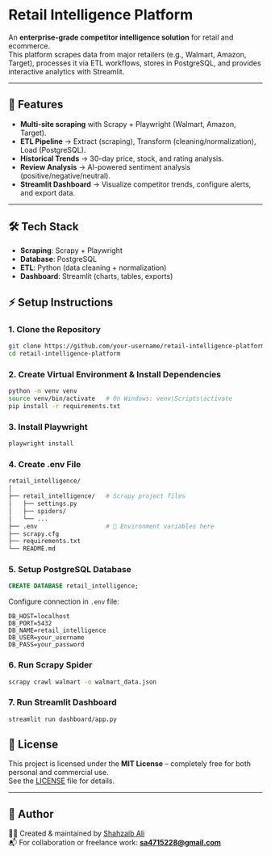 # Retail Intelligence Platform

An **enterprise-grade competitor intelligence solution** for retail and ecommerce.  
This platform scrapes data from major retailers (e.g., Walmart, Amazon, Target), processes it via ETL workflows, stores in PostgreSQL, and provides interactive analytics with Streamlit.

---

## 🚀 Features
- **Multi-site scraping** with Scrapy + Playwright (Walmart, Amazon, Target).
- **ETL Pipeline** → Extract (scraping), Transform (cleaning/normalization), Load (PostgreSQL).
- **Historical Trends** → 30-day price, stock, and rating analysis.
- **Review Analysis** → AI-powered sentiment analysis (positive/negative/neutral).
- **Streamlit Dashboard** → Visualize competitor trends, configure alerts, and export data.

---

## 🛠️ Tech Stack
- **Scraping**: Scrapy + Playwright  
- **Database**: PostgreSQL  
- **ETL**: Python (data cleaning + normalization)  
- **Dashboard**: Streamlit (charts, tables, exports)  


## ⚡ Setup Instructions

### 1. Clone the Repository
```bash
git clone https://github.com/your-username/retail-intelligence-platform.git
cd retail-intelligence-platform
```

### 2. Create Virtual Environment & Install Dependencies
```bash
python -m venv venv
source venv/bin/activate   # On Windows: venv\Scripts\activate
pip install -r requirements.txt
```
### 3. Install Playwright
```bash
playwright install
```
### 4. Create .env File
```bash
retail_intelligence/
│
├── retail_intelligence/   # Scrapy project files
│   ├── settings.py
│   ├── spiders/
│   └── ...
├── .env                   # 🔑 Environment variables here
├── scrapy.cfg
├── requirements.txt
└── README.md
```
### 5. Setup PostgreSQL Database
```sql
CREATE DATABASE retail_intelligence;
```

Configure connection in `.env` file:
```
DB_HOST=localhost
DB_PORT=5432
DB_NAME=retail_intelligence
DB_USER=your_username
DB_PASS=your_password
```

### 6. Run Scrapy Spider
```bash
scrapy crawl walmart -o walmart_data.json
```

### 7. Run Streamlit Dashboard
```bash
streamlit run dashboard/app.py
```

## 🔹 License
This project is licensed under the **MIT License** – completely free for both personal and commercial use.  
See the [LICENSE](LICENSE) file for details.  

---

## 🔹 Author
👨‍💻 Created & maintained by [Shahzaib Ali](https://github.com/shahzaib-1-no)  
📬 For collaboration or freelance work: **sa4715228@gmail.com**  
